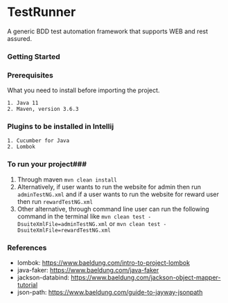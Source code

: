# TestRunner #

A generic BDD test automation framework that supports WEB and rest assured.

### Getting Started ###

### Prerequisites

What you need to install before importing the project.

```
1. Java 11
2. Maven, version 3.6.3
```

### Plugins to be installed in Intellij

```
1. Cucumber for Java
2. Lombok
```

### To run your project###

1. Through maven `mvn clean install`
2. Alternatively, if user wants to run the website for admin then run `adminTestNG.xml`
and if a user wants to run the website for reward user then run `rewardTestNG.xml`
3. Other alternative, through command line user can run the following command in the terminal like
`mvn clean test -DsuiteXmlFile=adminTestNG.xml` or `mvn clean test -DsuiteXmlFile=rewardTestNG.xml`

### References

* lombok: https://www.baeldung.com/intro-to-project-lombok
* java-faker: https://www.baeldung.com/java-faker
* jackson-databind: https://www.baeldung.com/jackson-object-mapper-tutorial
* json-path: https://www.baeldung.com/guide-to-jayway-jsonpath

